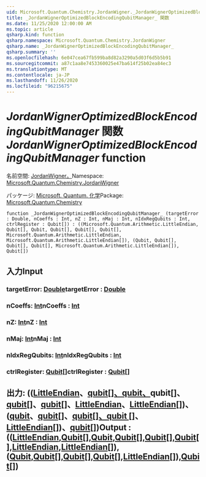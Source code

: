 ```yaml
---
uid: Microsoft.Quantum.Chemistry.JordanWigner._JordanWignerOptimizedBlockEncodingQubitManager_
title: _JordanWignerOptimizedBlockEncodingQubitManager_ 関数
ms.date: 11/25/2020 12:00:00 AM
ms.topic: article
qsharp.kind: function
qsharp.namespace: Microsoft.Quantum.Chemistry.JordanWigner
qsharp.name: _JordanWignerOptimizedBlockEncodingQubitManager_
qsharp.summary: ''
ms.openlocfilehash: 6e047cea67fb599ba8d82a3290a5d03f6d5b5b91
ms.sourcegitcommit: a87c1aa8e7453360025e47ba614f25b02ea84ec3
ms.translationtype: MT
ms.contentlocale: ja-JP
ms.lasthandoff: 11/26/2020
ms.locfileid: "96215675"
---
```

# <a name="_jordanwigneroptimizedblockencodingqubitmanager_-function"></a><span data-ttu-id="b454e-102">_JordanWignerOptimizedBlockEncodingQubitManager_ 関数</span><span class="sxs-lookup"><span data-stu-id="b454e-102">_JordanWignerOptimizedBlockEncodingQubitManager_ function</span></span>

<span data-ttu-id="b454e-103">名前空間: [JordanWigner。](xref:Microsoft.Quantum.Chemistry.JordanWigner)</span><span class="sxs-lookup"><span data-stu-id="b454e-103">Namespace: [Microsoft.Quantum.Chemistry.JordanWigner](xref:Microsoft.Quantum.Chemistry.JordanWigner)</span></span>

<span data-ttu-id="b454e-104">パッケージ: [Microsoft. Quantum. 化学](https://nuget.org/packages/Microsoft.Quantum.Chemistry)</span><span class="sxs-lookup"><span data-stu-id="b454e-104">Package: [Microsoft.Quantum.Chemistry](https://nuget.org/packages/Microsoft.Quantum.Chemistry)</span></span>




```qsharp
function _JordanWignerOptimizedBlockEncodingQubitManager_ (targetError : Double, nCoeffs : Int, nZ : Int, nMaj : Int, nIdxRegQubits : Int, ctrlRegister : Qubit[]) : ((Microsoft.Quantum.Arithmetic.LittleEndian, Qubit[], Qubit, Qubit[], Qubit[], Qubit[], Microsoft.Quantum.Arithmetic.LittleEndian, Microsoft.Quantum.Arithmetic.LittleEndian[]), (Qubit, Qubit[], Qubit[], Qubit[], Microsoft.Quantum.Arithmetic.LittleEndian[]), Qubit[])
```


## <a name="input"></a><span data-ttu-id="b454e-105">入力</span><span class="sxs-lookup"><span data-stu-id="b454e-105">Input</span></span>

### <a name="targeterror--double"></a><span data-ttu-id="b454e-106">targetError: [Double](xref:microsoft.quantum.lang-ref.double)</span><span class="sxs-lookup"><span data-stu-id="b454e-106">targetError : [Double](xref:microsoft.quantum.lang-ref.double)</span></span>




### <a name="ncoeffs--int"></a><span data-ttu-id="b454e-107">nCoeffs: [Int](xref:microsoft.quantum.lang-ref.int)</span><span class="sxs-lookup"><span data-stu-id="b454e-107">nCoeffs : [Int](xref:microsoft.quantum.lang-ref.int)</span></span>




### <a name="nz--int"></a><span data-ttu-id="b454e-108">nZ: [Int](xref:microsoft.quantum.lang-ref.int)</span><span class="sxs-lookup"><span data-stu-id="b454e-108">nZ : [Int](xref:microsoft.quantum.lang-ref.int)</span></span>




### <a name="nmaj--int"></a><span data-ttu-id="b454e-109">nMaj: [Int](xref:microsoft.quantum.lang-ref.int)</span><span class="sxs-lookup"><span data-stu-id="b454e-109">nMaj : [Int](xref:microsoft.quantum.lang-ref.int)</span></span>




### <a name="nidxregqubits--int"></a><span data-ttu-id="b454e-110">nIdxRegQubits: [Int](xref:microsoft.quantum.lang-ref.int)</span><span class="sxs-lookup"><span data-stu-id="b454e-110">nIdxRegQubits : [Int](xref:microsoft.quantum.lang-ref.int)</span></span>




### <a name="ctrlregister--qubit"></a><span data-ttu-id="b454e-111">ctrlRegister: [Qubit](xref:microsoft.quantum.lang-ref.qubit)[]</span><span class="sxs-lookup"><span data-stu-id="b454e-111">ctrlRegister : [Qubit](xref:microsoft.quantum.lang-ref.qubit)[]</span></span>





## <a name="output--littleendianqubitqubitqubitqubitqubitlittleendianlittleendianqubitqubitqubitqubitlittleendianqubit"></a><span data-ttu-id="b454e-112">出力: (([LittleEndian](xref:Microsoft.Quantum.Arithmetic.LittleEndian)、[qubit](xref:microsoft.quantum.lang-ref.qubit)[[]、qubit、](xref:microsoft.quantum.lang-ref.qubit)qubit[[](xref:microsoft.quantum.lang-ref.qubit)]、[qubit](xref:microsoft.quantum.lang-ref.qubit)[]、[qubit](xref:microsoft.quantum.lang-ref.qubit)[]、[LittleEndian](xref:Microsoft.Quantum.Arithmetic.LittleEndian)、[LittleEndian](xref:Microsoft.Quantum.Arithmetic.LittleEndian)[])、([qubit](xref:microsoft.quantum.lang-ref.qubit)、[qubit](xref:microsoft.quantum.lang-ref.qubit)[]、[qubit](xref:microsoft.quantum.lang-ref.qubit)[[]、qubit []](xref:microsoft.quantum.lang-ref.qubit)、[LittleEndian](xref:Microsoft.Quantum.Arithmetic.LittleEndian)[])、[qubit](xref:microsoft.quantum.lang-ref.qubit)[])</span><span class="sxs-lookup"><span data-stu-id="b454e-112">Output : (([LittleEndian](xref:Microsoft.Quantum.Arithmetic.LittleEndian),[Qubit](xref:microsoft.quantum.lang-ref.qubit)[],[Qubit](xref:microsoft.quantum.lang-ref.qubit),[Qubit](xref:microsoft.quantum.lang-ref.qubit)[],[Qubit](xref:microsoft.quantum.lang-ref.qubit)[],[Qubit](xref:microsoft.quantum.lang-ref.qubit)[],[LittleEndian](xref:Microsoft.Quantum.Arithmetic.LittleEndian),[LittleEndian](xref:Microsoft.Quantum.Arithmetic.LittleEndian)[]),([Qubit](xref:microsoft.quantum.lang-ref.qubit),[Qubit](xref:microsoft.quantum.lang-ref.qubit)[],[Qubit](xref:microsoft.quantum.lang-ref.qubit)[],[Qubit](xref:microsoft.quantum.lang-ref.qubit)[],[LittleEndian](xref:Microsoft.Quantum.Arithmetic.LittleEndian)[]),[Qubit](xref:microsoft.quantum.lang-ref.qubit)[])</span></span>

